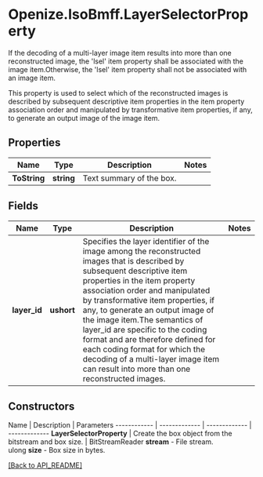 # Openize.IsoBmff.LayerSelectorProperty

If the decoding of a multi-layer image item results into more than one reconstructed image, the 'lsel' item property shall be associated with the image item.Otherwise, the 'lsel' item property shall not be associated with an image item.

This property is used to select which of the reconstructed images is described by subsequent descriptive item properties in the item property association order and manipulated by transformative item properties, if any, to generate an output image of the image item.

## Properties

Name | Type | Description | Notes
------------ | ------------- | ------------- | -------------
**ToString** | **string** | Text summary of the box. | 

## Fields

Name | Type | Description | Notes
------------ | ------------- | ------------- | -------------
**layer_id** | **ushort** | Specifies the layer identifier of the image among the reconstructed images that is described by subsequent descriptive item properties in the item property association order and manipulated by transformative item properties, if any, to generate an output image of the image item.The semantics of layer_id are specific to the coding format and are therefore defined for each coding format for which the decoding of a multi-layer image item can result into more than one reconstructed images. | 

## Constructors

Name | Description | Parameters
------------ | ------------- | ------------- | -------------
**LayerSelectorProperty** | Create the box object from the bitstream and box size. | BitStreamReader <b>stream</b> - File stream.<br />ulong <b>size</b> - Box size in bytes.

[[Back to API_README]](API_README.md)